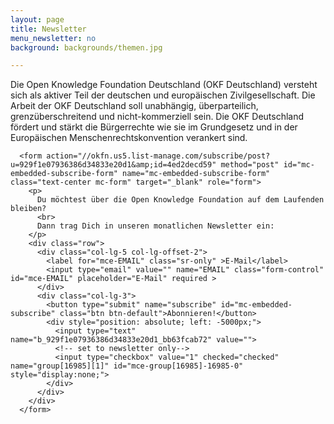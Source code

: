 ```yaml
---
layout: page
title: Newsletter
menu_newsletter: no
background: backgrounds/themen.jpg

---
```

Die Open Knowledge Foundation Deutschland (OKF Deutschland) versteht sich als aktiver Teil der deutschen und europäischen Zivilgesellschaft. Die Arbeit der OKF Deutschland soll unabhängig, überparteilich, grenzüberschreitend und nicht-kommerziell sein. Die OKF Deutschland fördert und stärkt die Bürgerrechte wie sie im Grundgesetz und in der Europäischen Menschenrechtskonvention verankert sind.


      <form action="//okfn.us5.list-manage.com/subscribe/post?u=929f1e07936386d34833e20d1&amp;id=4ed2decd59" method="post" id="mc-embedded-subscribe-form" name="mc-embedded-subscribe-form" class="text-center mc-form" target="_blank" role="form">
        <p>
          Du möchtest über die Open Knowledge Foundation auf dem Laufenden bleiben?
          <br>
          Dann trag Dich in unseren monatlichen Newsletter ein:
        </p>
        <div class="row">
          <div class="col-lg-5 col-lg-offset-2">
            <label for="mce-EMAIL" class="sr-only" >E-Mail</label>
            <input type="email" value="" name="EMAIL" class="form-control" id="mce-EMAIL" placeholder="E-Mail" required >
          </div>
          <div class="col-lg-3">
            <button type="submit" name="subscribe" id="mc-embedded-subscribe" class="btn btn-default">Abonnieren!</button>
            <div style="position: absolute; left: -5000px;">
              <input type="text" name="b_929f1e07936386d34833e20d1_bb63fcab72" value="">
              <!-- set to newsletter only-->
              <input type="checkbox" value="1" checked="checked" name="group[16985][1]" id="mce-group[16985]-16985-0" style="display:none;">
            </div>
          </div>
        </div>
      </form>
 